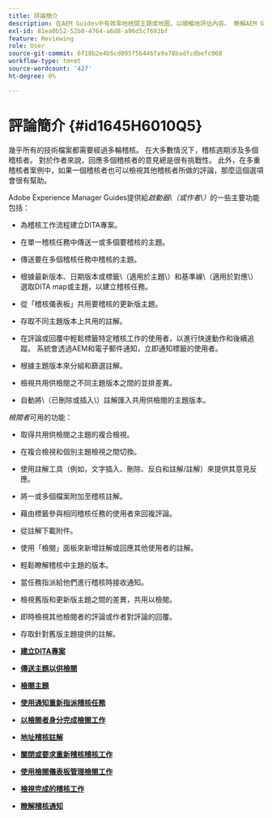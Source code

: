 ```yaml
---
title: 評論簡介
description: 在AEM Guides中有效率地檢閱主題或地圖，以順暢地評估內容。 瞭解AEM Guides中適用於作者和檢閱者的功能。
exl-id: 81ea0b52-52b0-4764-a6d8-a96d5c7693bf
feature: Reviewing
role: User
source-git-commit: 6f18b2e4b5cd095f5b446fa9a78badfcdbefc068
workflow-type: tm+mt
source-wordcount: '427'
ht-degree: 0%

---
```


# 評論簡介 {#id1645H6010Q5}

幾乎所有的技術檔案都需要經過多輪稽核。 在大多數情況下，稽核週期涉及多個稽核者。 對於作者來說，回應多個稽核者的意見總是很有挑戰性。 此外，在多重稽核者案例中，如果一個稽核者也可以檢視其他稽核者所做的評論，那麼這個選項會很有幫助。

Adobe Experience Manager Guides提供給&#x200B;*啟動器\（或作者\）*&#x200B;的一些主要功能包括：

- 為稽核工作流程建立DITA專案。
- 在單一稽核任務中傳送一或多個要稽核的主題。

- 傳送要在多個稽核任務中稽核的主題。

- 根據最新版本、日期版本或標籤\（適用於主題\）和基準線\（適用於對應\）選取DITA map或主題，以建立稽核任務。

- 從「稽核儀表板」共用要稽核的更新版主題。

- 存取不同主題版本上共用的註解。
- 在評論或回覆中輕鬆標籤特定稽核工作的使用者，以進行快速動作和後續追蹤。 系統會透過AEM和電子郵件通知，立即通知標籤的使用者。
- 根據主題版本來分組和篩選註解。

- 檢視共用供檢閱之不同主題版本之間的並排差異。

- 自動將\（已刪除或插入\）註解匯入共用供檢閱的主題版本。


*檢閱者*&#x200B;可用的功能：

- 取得共用供檢閱之主題的複合檢視。
- 在複合檢視和個別主題檢視之間切換。
- 使用註解工具（例如，文字插入、刪除、反白和註解/註解）來提供其意見反應。
- 將一或多個檔案附加至稽核註解。
- 藉由標籤參與相同稽核任務的使用者來回複評論。
- 從註解下載附件。
- 使用「檢閱」面板來新增註解或回應其他使用者的註解。
- 輕鬆瞭解稽核中主題的版本。
- 當任務指派給他們進行稽核時接收通知。
- 檢視舊版和更新版主題之間的差異，共用以檢閱。
- 即時檢視其他檢閱者的評論或作者對評論的回覆。
- 存取針對舊版主題提供的註解。


- **[建立DITA專案](authoring-create-dita-project.md)**

- **[傳送主題以供檢閱](review-send-topics-for-review.md)**

- **[檢閱主題](review-topics.md)**

- **[使用通知重新指派稽核任務](reassign-review-using-notification.md)**

- **[以檢閱者身分完成檢閱工作](review-complete-review-tasks.md)**

- **[地址稽核註解](review-address-review-comments.md)**

- **[關閉或要求重新稽核稽核工作](review-close-review-task.md)**

- **[使用檢閱儀表板管理檢閱工作](review-manage-tasks-review-dashboard.md)**

- **[檢視完成的稽核工作](review-view-completed-task.md)**

- **[瞭解稽核通知](review-understanding-review-notifications.md)**
